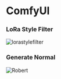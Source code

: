 # ComfyUI

### LoRa Style Filter
![lorastylefilter](https://github.com/user-attachments/assets/d68d9bfe-61c3-4d17-aae0-b3c39f7578c4)

### Generate Normal
![Robert](https://github.com/user-attachments/assets/fe2107a0-5527-4ecb-9848-86de7d9d5574)
